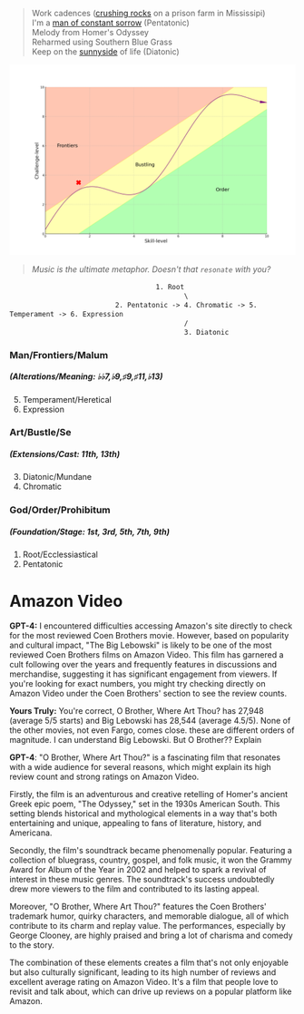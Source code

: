 > Work cadences ([crushing rocks](https://www.youtube.com/watch?v=Z8jZmEKRCf4) on a prison farm in Mississipi)     
> I'm a [man of constant sorrow](https://www.youtube.com/watch?v=zHamgwlQ1yo) (Pentatonic)   
> Melody from Homer's Odyssey   
> Reharmed using Southern Blue Grass     
> Keep on the [sunnyside](https://www.youtube.com/watch?v=8joVnqleS9Q) of life (Diatonic)

![](frontier.png)
 
 > *Music is the ultimate metaphor. Doesn't that `resonate` with you?*
 
                                        1. Root
                                               \
                              2. Pentatonic -> 4. Chromatic -> 5. Temperament -> 6. Expression
                                               /
                                               3. Diatonic



### Man/Frontiers/Malum
##### (Alterations/Meaning: ♭♭7,♭9,♯9,♯11,♭13) 
5. Temperament/Heretical
6. Expression
### Art/Bustle/Se
##### (Extensions/Cast: 11th, 13th)
3. Diatonic/Mundane
4. Chromatic
### God/Order/Prohibitum
##### (Foundation/Stage: 1st, 3rd, 5th, 7th, 9th)
1. Root/Ecclessiastical 
2. Pentatonic

# Amazon Video

**GPT-4:** I encountered difficulties accessing Amazon's site directly to check for the most reviewed Coen Brothers movie. However, based on popularity and cultural impact, "The Big Lebowski" is likely to be one of the most reviewed Coen Brothers films on Amazon Video. This film has garnered a cult following over the years and frequently features in discussions and merchandise, suggesting it has significant engagement from viewers. If you're looking for exact numbers, you might try checking directly on Amazon Video under the Coen Brothers' section to see the review counts.

**Yours Truly:** You're correct, O Brother, Where Art Thou? has 27,948 (average 5/5 starts) and Big Lebowski has 28,544 (average 4.5/5). None of the other movies, not even Fargo, comes close. these are different orders of magnitude. I can understand Big Lebowski. But O Brother?? Explain    

**GPT-4**: "O Brother, Where Art Thou?" is a fascinating film that resonates with a wide audience for several reasons, which might explain its high review count and strong ratings on Amazon Video.     

Firstly, the film is an adventurous and creative retelling of Homer's ancient Greek epic poem, "The Odyssey," set in the 1930s American South. This setting blends historical and mythological elements in a way that's both entertaining and unique, appealing to fans of literature, history, and Americana.

Secondly, the film's soundtrack became phenomenally popular. Featuring a collection of bluegrass, country, gospel, and folk music, it won the Grammy Award for Album of the Year in 2002 and helped to spark a revival of interest in these music genres. The soundtrack's success undoubtedly drew more viewers to the film and contributed to its lasting appeal.

Moreover, "O Brother, Where Art Thou?" features the Coen Brothers' trademark humor, quirky characters, and memorable dialogue, all of which contribute to its charm and replay value. The performances, especially by George Clooney, are highly praised and bring a lot of charisma and comedy to the story.

The combination of these elements creates a film that's not only enjoyable but also culturally significant, leading to its high number of reviews and excellent average rating on Amazon Video. It's a film that people love to revisit and talk about, which can drive up reviews on a popular platform like Amazon.


